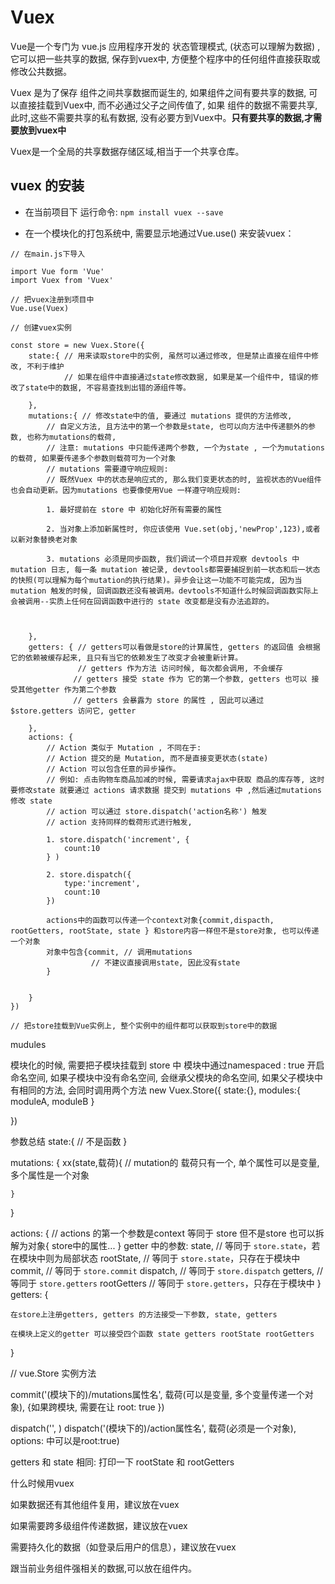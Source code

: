 #   Vuex

Vue是一个专门为 vue.js 应用程序开发的 状态管理模式, (状态可以理解为数据) ,它可以把一些共享的数据, 保存到vuex中, 方便整个程序中的任何组件直接获取或修改公共数据。

Vuex 是为了保存 组件之间共享数据而诞生的, 如果组件之间有要共享的数据, 可以直接挂载到Vuex中, 而不必通过父子之间传值了, 如果 组件的数据不需要共享, 此时,这些不需要共享的私有数据, 没有必要方到Vuex中。**只有要共享的数据,才需要放到vuex中**

Vuex是一个全局的共享数据存储区域,相当于一个共享仓库。

##  vuex 的安装

+   在当前项目下 运行命令: `npm install vuex --save`

+   在一个模块化的打包系统中, 需要显示地通过Vue.use() 来安装vuex：
```
// 在main.js下导入

import Vue form 'Vue'
import Vuex from 'Vuex'

// 把vuex注册到项目中
Vue.use(Vuex)

// 创建vuex实例

const store = new Vuex.Store({
    state:{ // 用来读取store中的实例, 虽然可以通过修改, 但是禁止直接在组件中修改, 不利于维护
            // 如果在组件中直接通过state修改数据, 如果是某一个组件中, 错误的修改了state中的数据, 不容易查找到出错的源组件等。

    },
    mutations:{ // 修改state中的值, 要通过 mutations 提供的方法修改, 
        // 自定义方法, 且方法中的第一个参数是state, 也可以向方法中传递额外的参数, 也称为mutations的载荷, 
        // 注意: mutations 中只能传递两个参数, 一个为state , 一个为mutations 的载荷, 如果要传递多个参数则载荷可为一个对象
        // mutations 需要遵守响应规则:
        // 既然Vuex 中的状态是响应式的, 那么我们变更状态的时, 监视状态的Vue组件也会自动更新。因为mutations 也要像使用Vue 一样遵守响应规则: 

        1. 最好提前在 store 中 初始化好所有需要的属性

        2. 当对象上添加新属性时, 你应该使用 Vue.set(obj,'newProp',123),或者以新对象替换老对象

        3. mutations 必须是同步函数, 我们调试一个项目并观察 devtools 中 mutation 日志, 每一条 mutation 被记录, devtools都需要捕捉到前一状态和后一状态的快照(可以理解为每个mutation的执行结果)。异步会让这一功能不可能完成, 因为当mutation 触发的时候, 回调函数还没有被调用。devtools不知道什么时候回调函数实际上会被调用--实质上任何在回调函数中进行的 state 改变都是没有办法追踪的。


 
    },
    getters: { // getters可以看做是store的计算属性, getters 的返回值 会根据它的依赖被缓存起来, 且只有当它的依赖发生了改变才会被重新计算。
               // getters 作为方法 访问时候, 每次都会调用, 不会缓存
              // getters 接受 state 作为 它的第一个参数, getters 也可以 接受其他getter 作为第二个参数
              // getters 会暴露为 store 的属性 , 因此可以通过$store.getters 访问它, getter 

    },
    actions: {
        // Action 类似于 Mutation , 不同在于:
        // Action 提交的是 Mutation, 而不是直接变更状态(state)
        // Action 可以包含任意的异步操作。
        // 例如: 点击购物车商品加减的时候, 需要请求ajax中获取 商品的库存等, 这时要修改state 就要通过 actions 请求数据 提交到 mutations 中 ,然后通过mutations 修改 state 
        // action 可以通过 store.dispatch('action名称') 触发 
        // action 支持同样的载荷形式进行触发, 

        1. store.dispatch('increment', {
            count:10
        } )

        2. store.dispatch({
            type:'increment',
            count:10
        })

        actions中的函数可以传递一个context对象{commit,dispacth, rootGetters, rootState, state } 和store内容一样但不是store对象, 也可以传递一个对象
        对象中包含{commit, // 调用mutations
                  // 不建议直接调用state, 因此没有state
        }


    }
})

// 把store挂载到Vue实例上, 整个实例中的组件都可以获取到store中的数据

```
mudules 

模块化的时候, 需要把子模块挂载到 store 中
模块中通过namespaced : true 开启命名空间,
如果子模块中没有命名空间, 会继承父模块的命名空间, 如果父子模块中有相同的方法, 会同时调用两个方法
new Vuex.Store({
    state:{},
    modules:{
        moduleA,
        moduleB
    }

})


参数总结
state:{ // 不是函数
}

mutations: {
    xx(state,载荷){ // mutation的 载荷只有一个, 单个属性可以是变量, 多个属性是一个对象

    }
}

actions: { // actions 的第一个参数是context 等同于 store 但不是store 也可以拆解为对象{ store中的属性... }
    getter 中的参数: 
        state,      // 等同于 `store.state`，若在模块中则为局部状态
        rootState,  // 等同于 `store.state`，只存在于模块中
        commit,     // 等同于 `store.commit`
        dispatch,   // 等同于 `store.dispatch`
        getters,    // 等同于 `store.getters`
        rootGetters // 等同于 `store.getters`，只存在于模块中
}
getters: {
    
    在store上注册getters, getters 的方法接受一下参数, state, getters

    在模块上定义的getter 可以接受四个函数 state getters rootState rootGetters
}

// 
vue.Store 实例方法

commit('(模块下的)/mutations属性名', 载荷(可以是变量, 多个变量传递一个对象), {如果跨模块, 需要在让 root: true })

dispatch('',  )
dispatch('(模块下的)/action属性名', 载荷(必须是一个对象), options: 中可以是root:true)

getters 和 state 相同: 打印一下 rootState 和 rootGetters

什么时候用vuex 

如果数据还有其他组件复用，建议放在vuex

如果需要跨多级组件传递数据，建议放在vuex

需要持久化的数据（如登录后用户的信息），建议放在vuex

跟当前业务组件强相关的数据,可以放在组件内。